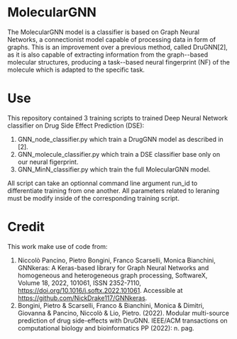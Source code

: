 # MolecularGNN
The MolecularGNN model is a classifier is based on Graph Neural Networks, a connectionist model capable of processing data in form of graphs. This is an improvement over a previous method, called DruGNN[2], as it is also capable of extracting information from the graph--based molecular structures, producing a task--based neural fingerprint (NF) of the molecule which is adapted to the specific task.

# Use
This repository contained 3 training scripts to trained Deep Neural Network classifier on Drug Side Effect Prediction (DSE):

1. GNN_node_classifier.py which train a DrugGNN model as described in [2]. 
2. GNN_molecule_classifier.py which train a DSE classifier base only on our neural figerprint.
3. GNN_MinN_classifier.py which train the full MolecularGNN model.

All script can take an optionnal command line argument run_id to differentiate training from one another. All parameters related to leraning must be modify inside of the corresponding training script.

# Credit
This work make use of code from:

1. Niccolò Pancino, Pietro Bongini, Franco Scarselli, Monica Bianchini,
  GNNkeras: A Keras-based library for Graph Neural Networks and homogeneous and heterogeneous graph processing,
  SoftwareX, Volume 18, 2022, 101061, ISSN 2352-7110, https://doi.org/10.1016/j.softx.2022.101061. Accessible at https://github.com/NickDrake117/GNNkeras.
2. Bongini, Pietro & Scarselli, Franco & Bianchini, Monica & Dimitri, Giovanna & Pancino, Niccolò & Lio, Pietro. (2022).
  Modular multi-source prediction of drug side-effects with DruGNN.
  IEEE/ACM transactions on computational biology and bioinformatics PP (2022): n. pag.
